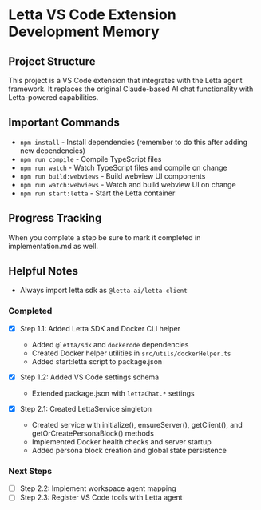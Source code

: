 # Letta VS Code Extension Development Memory

## Project Structure
This project is a VS Code extension that integrates with the Letta agent framework. It replaces the original Claude-based AI chat functionality with Letta-powered capabilities.

## Important Commands
- `npm install` - Install dependencies (remember to do this after adding new dependencies)
- `npm run compile` - Compile TypeScript files
- `npm run watch` - Watch TypeScript files and compile on change
- `npm run build:webviews` - Build webview UI components
- `npm run watch:webviews` - Watch and build webview UI on change 
- `npm run start:letta` - Start the Letta container

## Progress Tracking
When you complete a step be sure to mark it completed in implementation.md as well.

## Helpful Notes
- Always import letta sdk as `@letta-ai/letta-client`

### Completed
- [x] Step 1.1: Added Letta SDK and Docker CLI helper
  - Added `@letta/sdk` and `dockerode` dependencies
  - Created Docker helper utilities in `src/utils/dockerHelper.ts`
  - Added start:letta script to package.json

- [x] Step 1.2: Added VS Code settings schema
  - Extended package.json with `lettaChat.*` settings

- [x] Step 2.1: Created LettaService singleton
  - Created service with initialize(), ensureServer(), getClient(), and getOrCreatePersonaBlock() methods
  - Implemented Docker health checks and server startup
  - Added persona block creation and global state persistence

### Next Steps
- [ ] Step 2.2: Implement workspace agent mapping
- [ ] Step 2.3: Register VS Code tools with Letta agent